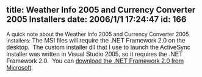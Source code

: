 title: Weather Info 2005 and Currency Converter 2005 Installers
date: 2006/1/1 17:24:47
id: 166
---
A quick note about the Weather Info 2005 and Currency Converter 2005 installers: <span style="FONT-SIZE: 10pt; FONT-FAMILY: Arial"><font size="3">The MSI files will require the .NET Framework 2.0 on the desktop.  The custom installer dll that I use to launch the ActiveSync installer was written in Visual Studio 2005, so it requires the .NET Framework 2.0.  You can [download the .NET Framework 2.0 from Microsoft](http://www.microsoft.com/downloads/details.aspx?FamilyID=0856eacb-4362-4b0d-8edd-aab15c5e04f5&DisplayLang=en).</span>